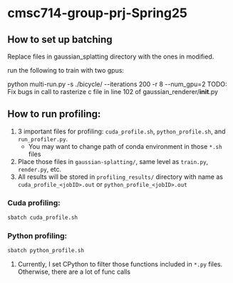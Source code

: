 # cmsc714-group-prj-Spring25
## How to set up batching
Replace files in gaussian_splatting directory with the ones in modified.

run the following to train with two gpus:

python multi-run.py -s ./bicycle/ --iterations 200 -r 8 --num_gpu=2
TODO: Fix bugs in call to rasterize c file in line 102 of gaussian_renderer/__init__.py

## How to run profiling:
1. 3 important files for profiling: `cuda_profile.sh`, `python_profile.sh`, and `run_profiler.py`.
    - You may want to change path of conda environment in those `*.sh` files
1. Place those files in `gaussian-splatting/`, same level as `train.py`, `render.py`, etc.
1. All results will be stored in `profiling_results/` directory with name as `cuda_profile_<jobID>.out` or `python_profile_<jobID>.out`

### Cuda profiling:
```bash
sbatch cuda_profile.sh
```

### Python profiling:
```bash
sbatch python_profile.sh
```
1. Currently, I set CPython to filter those functions included in `*.py` files. Otherwise, there are a lot of func calls
